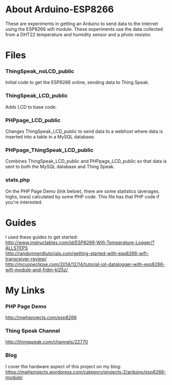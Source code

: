 # About Arduino-ESP8266
These are experiments in getting an Arduino to send data to the internet using the ESP8266 wifi module. These experiments use the data collected from a DHT22 temperature and humidity sensor and a photo resistor.

# Files
### ThingSpeak_noLCD_public
Initial code to get the ESP8266 online, sending data to Thing Speak.

### ThingSpeak_LCD_public
Adds LCD to base code.

### PHPpage_LCD_public
Changes ThingSpeak_LCD_public to send data to a webhost where data is inserted into a table in a MySQL database.

### PHPpage_ThingSpeak_LCD_public
Combines ThingSpeak_LCD_public and PHPpage_LCD_public so that data is sent to both the MySQL database and Thing Speak.

### stats.php
On the PHP Page Demo (link below), there are some statistics (averages, highs, lows) calculated by some PHP code. This file has that PHP code if you're interested.

# Guides
I used these guides to get started:<br/>
http://www.instructables.com/id/ESP8266-Wifi-Temperature-Logger/?ALLSTEPS<br/>
http://randomnerdtutorials.com/getting-started-with-esp8266-wifi-transceiver-review/<br/>
http://mcuoneclipse.com/2014/12/14/tutorial-iot-datalogger-with-esp8266-wifi-module-and-frdm-kl25z/<br/>

# My Links
### PHP Page Demo
http://mwhprojects.com/esp8266

### Thing Speak Channel
http://thingspeak.com/channels/22770

### Blog
I cover the hardware aspect of this project on my blog:
https://mwhprojects.wordpress.com/category/projects-2/arduino/esp8266-module/